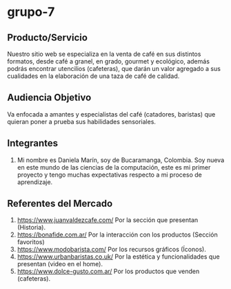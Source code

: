 # grupo-7

## Producto/Servicio
Nuestro sitio web se especializa en la venta de café en sus distintos formatos, desde café a granel, en grado, gourmet y ecológico, además podrás encontrar utencilios (cafeteras), que darán un valor agregado a sus cualidades en la elaboración de una taza de café de calidad. 

## Audiencia Objetivo
Va enfocada a amantes y especialistas del café (catadores, baristas) que quieran poner a prueba sus habilidades sensoriales. 

## Integrantes 
1. Mi nombre es Daniela Marín, soy de Bucaramanga, Colombia. Soy nueva en este mundo de las ciencias de la computación, este es mi primer proyecto y tengo muchas expectativas respecto a mi proceso de aprendizaje. 

## Referentes del Mercado
1. https://www.juanvaldezcafe.com/ Por la sección que presentan (Historia).
2. https://bonafide.com.ar/ Por la interacción con los productos (Sección favoritos)
3. https://www.modobarista.com/ Por los recursos gráficos (Íconos).
4. https://www.urbanbaristas.co.uk/  Por la estética y funcionalidades que presentan (video en el home).
5. https://www.dolce-gusto.com.ar/ Por los productos que venden (cafeteras). 
